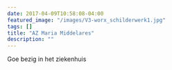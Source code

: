 ```yaml
---
date: 2017-04-09T10:58:08-04:00
featured_image: "/images/V3-worx_schilderwerk1.jpg"
tags: []
title: "AZ Maria Middelares"
description: ""
---
```


Goe bezig in het ziekenhuis